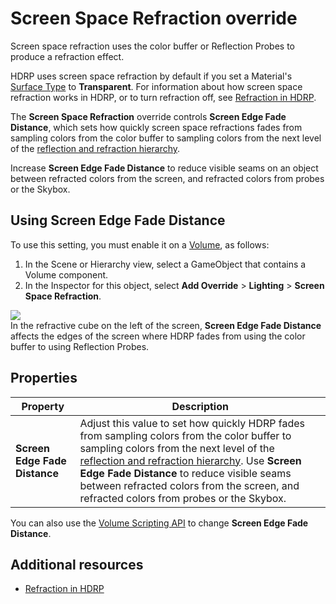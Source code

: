 # Screen Space Refraction override

Screen space refraction uses the color buffer or Reflection Probes to produce a refraction effect.

HDRP uses screen space refraction by default if you set a Material's [Surface Type](Surface-Type.md) to **Transparent**. For information about how screen space refraction works in HDRP, or to turn refraction off, see [Refraction in HDRP](Refraction-in-HDRP.md).

The **Screen Space Refraction** override controls **Screen Edge Fade Distance**, which sets how quickly screen space refractions fades from sampling colors from the color buffer to sampling colors from the next level of the [reflection and refraction hierarchy](reflection-refraction-hierarchy.md).

Increase **Screen Edge Fade Distance** to reduce visible seams on an object between refracted colors from the screen, and refracted colors from probes or the Skybox.

## Using Screen Edge Fade Distance

To use this setting, you must enable it on a [Volume](Volumes.md), as follows:

1. In the Scene or Hierarchy view, select a GameObject that contains a Volume component.
2. In the Inspector for this object, select **Add Override** > **Lighting** > **Screen Space Refraction**.

![](Images/screen-weight-distance.png)<br/>
In the refractive cube on the left of the screen, **Screen Edge Fade Distance** affects the edges of the screen where HDRP fades from using the color buffer to using Reflection Probes.

## Properties

| **Property**                  | **Description**                                              |
| ----------------------------- | ------------------------------------------------------------ |
| **Screen Edge Fade Distance** |   Adjust this value to set how quickly HDRP fades from sampling colors from the color buffer to sampling colors from the next level of the [reflection and refraction hierarchy](reflection-refraction-hierarchy.md). Use **Screen Edge Fade Distance** to reduce visible seams between refracted colors from the screen, and refracted colors from probes or the Skybox. |

You can also use the [Volume Scripting API](Volumes-API.md) to change **Screen Edge Fade Distance**.

## Additional resources

- [Refraction in HDRP](Refraction-in-HDRP.md)
